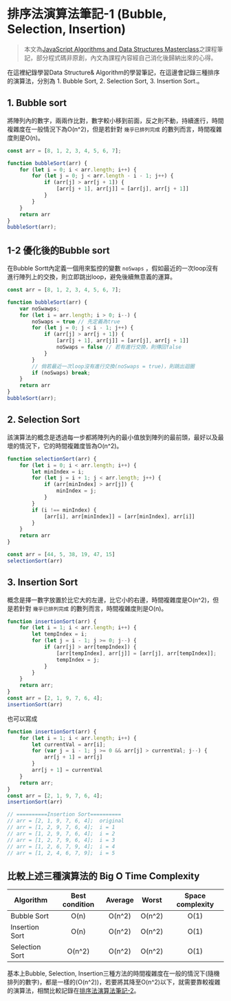 # 排序法演算法筆記-1 (Bubble, Selection, Insertion)

> 本文為[JavaScript Algorithms and Data Structures Masterclass](https://www.udemy.com/course/js-algorithms-and-data-structures-masterclass/)之課程筆記，部分程式碼非原創，內文為課程內容經自己消化後歸納出來的心得。


在這裡紀錄學習Data Structure& Algorithm的學習筆記，在這邊會記錄三種排序的演算法，分別為 1. Bubble Sort, 2. Selection Sort, 3. Insertion Sort.。

## 1. Bubble sort

將陣列內的數字，兩兩作比對，數字較小移到前面，反之則不動，持續進行，時間複雜度在一般情況下為O(n^2)，但是若針對 `幾乎已排列完成` 的數列而言，時間複雜度則是O(n)。

``` js
const arr = [8, 1, 2, 3, 4, 5, 6, 7];

function bubbleSort(arr) {
    for (let i = 0; i < arr.length; i++) {
        for (let j = 0; j < arr.length - i - 1; j++) {
            if (arr[j] > arr[j + 1]) {
                [arr[j + 1], arr[j]] = [arr[j], arr[j + 1]]
            }
        }
    }
    return arr
}
bubbleSort(arr);
```

## 1-2 優化後的Bubble sort

在Bubble Sortt內定義一個用來監控的變數 `noSwaps` ，假如最近的一次loop沒有進行陣列上的交換，則立即跳出loop，避免後續無意義的運算。

``` js
const arr = [8, 1, 2, 3, 4, 5, 6, 7];

function bubbleSort(arr) {
    var noSwawps;
    for (let i = arr.length; i > 0; i--) {
        noSwaps = true // 先定義為true
        for (let j = 0; j < i - 1; j++) {
            if (arr[j] > arr[j + 1]) {
                [arr[j + 1], arr[j]] = [arr[j], arr[j + 1]]
                noSwaps = false // 若有進行交換，則傳回false
            }
        }
        // 倘若最近一次loop沒有進行交換(noSwaps = true)，則跳出迴圈
        if (noSwaps) break;
    }
    return arr
}
bubbleSort(arr);
```

## 2. Selection Sort 

該演算法的概念是透過每一步都將陣列內的最小值放到陣列的最前頭，最好以及最壞的情況下，它的時間複雜度皆為O(n^2)。

``` js
function selectionSort(arr) {
    for (let i = 0; i < arr.length; i++) {
        let minIndex = i;
        for (let j = i + 1; j < arr.length; j++) {
            if (arr[minIndex] > arr[j]) {
                minIndex = j;
            }
        }
        if (i !== minIndex) {
            [arr[i], arr[minIndex]] = [arr[minIndex], arr[i]]
        }
    }
    return arr
}

const arr = [44, 5, 38, 19, 47, 15]
selectionSort(arr)
```

## 3. Insertion Sort

概念是擇一數字放置於比它大的左邊，比它小的右邊，時間複雜度是O(n^2)，但是若針對 `幾乎已排列完成` 的數列而言，時間複雜度則是O(n)。

``` js
function insertionSort(arr) {
    for (let i = 1; i < arr.length; i++) {
        let tempIndex = i;
        for (let j = i - 1; j >= 0; j--) {
            if (arr[j] > arr[tempIndex]) {
                [arr[tempIndex], arr[j]] = [arr[j], arr[tempIndex]];
                tempIndex = j;
            }
        }
    }
    return arr;
}
const arr = [2, 1, 9, 7, 6, 4];
insertionSort(arr)
```

也可以寫成

``` js
function insertionSort(arr) {
    for (let i = 1; i < arr.length; i++) {
        let currentVal = arr[i];
        for (var j = i - 1; j >= 0 && arr[j] > currentVal; j--) {
            arr[j + 1] = arr[j]
        }
        arr[j + 1] = currentVal
    }
    return arr;
}
const arr = [2, 1, 9, 7, 6, 4];
insertionSort(arr)
```

```js       
// ==========Insertion Sort==========
// arr = [2, 1, 9, 7, 6, 4];  original
// arr = [1, 2, 9, 7, 6, 4];  i = 1
// arr = [1, 2, 9, 7, 6, 4];  i = 2
// arr = [1, 2, 7, 9, 6, 4];  i = 3
// arr = [1, 2, 6, 7, 9, 4];  i = 4
// arr = [1, 2, 4, 6, 7, 9];  i = 5
```

## 比較上述三種演算法的 Big O Time Complexity

  Algorithm     | Best condition| Average  |   Worst  | Space complexity
  ----------    |:-------------:|:--------:|:--------:|:-----------:
  Bubble Sort   |     O(n)      |   O(n^2) |   O(n^2) |     O(1)
  Insertion Sort|     O(n)      |   O(n^2) |   O(n^2) |     O(1)
  Selection Sort|     O(n^2)    |   O(n^2) |   O(n^2) |     O(1)

基本上Bubble, Selection, Insertion三種方法的時間複雜度在一般的情況下(隨機排列的數字)，都是一樣的(O(n^2))，若要將其降至O(n^2)以下，就需要靠較複雜的演算法，相關比較記錄在[排序法演算法筆記-2](https://github.com/ChiuWeiChung/notes-markdown/blob/main/js/data%20structure%26algorithm/sorting/Sort%20Algorithm-2.markdown)。

